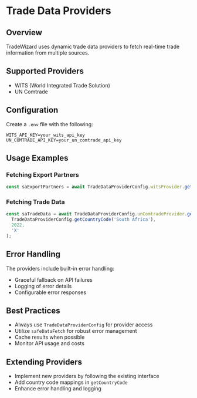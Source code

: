 # Trade Data Providers

## Overview
TradeWizard uses dynamic trade data providers to fetch real-time trade information from multiple sources.

## Supported Providers
- WITS (World Integrated Trade Solution)
- UN Comtrade

## Configuration
Create a `.env` file with the following:
```
WITS_API_KEY=your_wits_api_key
UN_COMTRADE_API_KEY=your_un_comtrade_api_key
```

## Usage Examples

### Fetching Export Partners
```typescript
const saExportPartners = await TradeDataProviderConfig.witsProvider.getExportPartners('ZAF', 2022);
```

### Fetching Trade Data
```typescript
const saTradeData = await TradeDataProviderConfig.unComtradeProvider.getCountryTradeData(
  TradeDataProviderConfig.getCountryCode('South Africa'),
  2022,
  'X'
);
```

## Error Handling
The providers include built-in error handling:
- Graceful fallback on API failures
- Logging of error details
- Configurable error responses

## Best Practices
- Always use `TradeDataProviderConfig` for provider access
- Utilize `safeDataFetch` for robust error management
- Cache results when possible
- Monitor API usage and costs

## Extending Providers
- Implement new providers by following the existing interface
- Add country code mappings in `getCountryCode`
- Enhance error handling and logging
